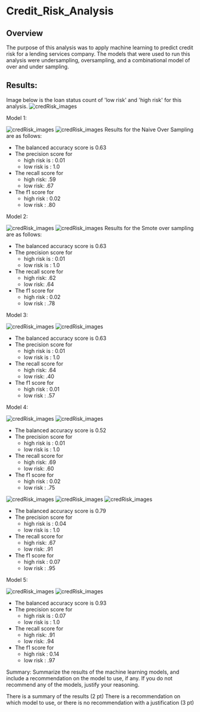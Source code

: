 # Credit_Risk_Analysis

## Overview
The purpose of this analysis was to apply machine learning to predict credit risk for a lending services company. The models that were used to run this analysis were undersampling, oversampling, and a combinational model of over and under sampling. 

## Results: 
Image below is the loan status count of 'low risk' and 'high risk' for this analysis.
![credRisk_images](Resources/l_stat_counts.PNG)

Model 1:

![credRisk_images](Resources/N_Over_Samp_title.PNG)
![credRisk_images](Resources/Naive_Balnc_cnfMtrx_rprt.PNG)
Results for the Naive Over Sampling are as follows:
- The balanced accuracy score is 0.63
- The precision score for 
  - high risk is : 0.01
   - low risk is : 1.0
- The recall score for 
  - high risk: .59
  - low risk: .67
- The f1 score for 
  - high risk : 0.02
  - low risk : .80
  
 Model 2:

![credRisk_images](Resources/smote_ovr_samp_title.PNG)
![credRisk_images](Resources/smote_blnc_cnfmtrx_rprt.PNG)
Results for the Smote over sampling are as follows:
- The balanced accuracy score is 0.63
- The precision score for 
  - high risk is : 0.01
   - low risk is : 1.0
- The recall score for 
  - high risk: .62
  - low risk: .64
- The f1 score for 
  - high risk : 0.02
  - low risk : .78
   
Model 3:

![credRisk_images](Resources/undr_samp_title.PNG)
![credRisk_images](Resources/undr_samp_blnc_cnfmtrx_rprt.PNG)

- The balanced accuracy score is 0.63
- The precision score for 
  - high risk is : 0.01
   - low risk is : 1.0
- The recall score for 
  - high risk: .64
  - low risk: .40
- The f1 score for 
  - high risk : 0.01
  - low risk : .57

Model 4:

![credRisk_images](Resources/combo_ovr_undr_samp_title.PNG)
![credRisk_images](Resources/combo_undrOvr_blnc_cnfmtrx_rprt.PNG)

- The balanced accuracy score is 0.52
- The precision score for 
  - high risk is : 0.01
   - low risk is : 1.0
- The recall score for 
  - high risk: .69
  - low risk: .60
- The f1 score for 
  - high risk : 0.02
  - low risk : .75

![credRisk_images](Resources/ensemble_learner_title.PNG)
![credRisk_images](Resources/bal_rnd_forest_title.PNG)
![credRisk_images](Resources/bal_rand_forsest_accur_cnfmtrx_rprt.PNG)

- The balanced accuracy score is 0.79
- The precision score for 
  - high risk is : 0.04
   - low risk is : 1.0
- The recall score for 
  - high risk: .67
  - low risk: .91
- The f1 score for 
  - high risk : 0.07
  - low risk : .95

Model 5:

![credRisk_images](Resources/easy_ensemble_title.PNG)
![credRisk_images](Resources/easy_ensemble_bal_cnfmtrx_rprt.PNG)

- The balanced accuracy score is 0.93
- The precision score for 
  - high risk is : 0.07
   - low risk is : 1.0
- The recall score for 
  - high risk: .91
  - low risk: .94
- The f1 score for 
  - high risk : 0.14
  - low risk : .97


Summary: Summarize the results of the machine learning models, and include a recommendation on the model to use, if any. If you do not recommend any of the models, justify your reasoning.

There is a summary of the results (2 pt)
There is a recommendation on which model to use, or there is no recommendation with a justification (3 pt)